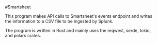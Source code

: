 #Smartsheet

This program makes API calls to Smartsheet's events endpoint and writes the
information to a CSV file to be ingested by Splunk.

The program is written in Rust and mainly uses the reqwest, serde, tokio, and
polars crates.